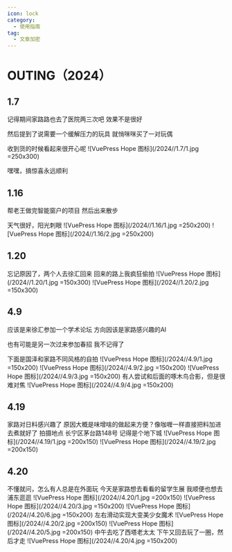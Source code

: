 ```yaml
---
icon: lock
category:
  - 使用指南
tag:
  - 文章加密
---
```


# OUTING（2024）

## 1.7
记得期间家路路也去了医院两三次吧
效果不是很好

然后提到了说需要一个缓解压力的玩具
就悄咪咪买了一对玩偶

收到货的时候看起来很开心呢
![VuePress Hope 图标](/2024//1.7/1.jpg  =250x300)

嘿嘿，搞惊喜永远顺利

## 1.16
帮老王做完智能窗户的项目
然后出来散步

天气很好，阳光刺眼
![VuePress Hope 图标](/2024//1.16/1.jpg  =250x200)
![VuePress Hope 图标](/2024//1.16/2.jpg  =250x200)

## 1.20
忘记原因了，两个人去徐汇回来
回来的路上我疯狂偷拍
![VuePress Hope 图标](/2024//1.20/1.jpg  =150x300)
![VuePress Hope 图标](/2024//1.20/2.jpg  =150x300)

## 4.9
应该是来徐汇参加一个学术论坛
方向因该是家路感兴趣的AI

也有可能是另一次过来参加春招
我不记得了

下面是国泽和家路不同风格的自拍
![VuePress Hope 图标](/2024//4.9/1.jpg  =150x200)
![VuePress Hope 图标](/2024//4.9/2.jpg  =150x200)
![VuePress Hope 图标](/2024//4.9/3.jpg  =150x200)
有人尝试和后面的啄木鸟合影，但是很难对焦
![VuePress Hope 图标](/2024//4.9/4.jpg  =150x200)

## 4.19
家路对日料感兴趣了
原因大概是味增啥的做起来方便？像咖喱一样直接把料加进去煮就好了
拍摄地点 长宁区茅台路148号
记得是个地下城
![VuePress Hope 图标](/2024//4.19/1.jpg  =200x150)
![VuePress Hope 图标](/2024//4.19/2.jpg  =200x150)

## 4.20
不懂就问，怎么有人总是在外面玩
今天是家路想去看看的留学生展
我顺便也想去浦东逛逛
![VuePress Hope 图标](/2024//4.20/1.jpg  =200x150)
![VuePress Hope 图标](/2024//4.20/3.jpg  =150x200)
![VuePress Hope 图标](/2024//4.20/6.jpg  =150x200)
左右滑动实现大变美少女魔术
![VuePress Hope 图标](/2024//4.20/2.jpg  =200x150)
![VuePress Hope 图标](/2024//4.20/5.jpg  =200x150)
中午去吃了西塔老太太
下午又回去玩了一圈，然后才走
![VuePress Hope 图标](/2024//4.20/4.jpg  =150x200)


